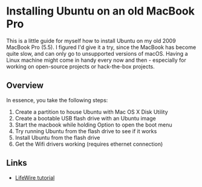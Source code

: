 # Installing Ubuntu on an old MacBook Pro 

This is a little guide for myself how to install Ubuntu on my old 2009 MacBook Pro (5.5). I figured I'd give it a try, since the MacBook has become quite slow, and can only go to unsupported versions of macOS. Having a Linux machine might come in handy every now and then - especially for working on open-source projects or hack-the-box projects.

## Overview

In essence, you take the following steps: 

1. Create a partition to house Ubuntu with Mac OS X Disk Utility
2. Create a bootable USB flash drive with an Ubuntu image 
3. Start the macbook while holding Option to open the boot menu
4. Try running Ubuntu from the flash drive to see if it works 
5. Install Ubuntu from the flash drive 
6. Get the Wifi drivers working (requires ethernet connection)

## Links

* [LifeWire tutorial](https://www.lifewire.com/dual-boot-linux-and-mac-os-4125733)